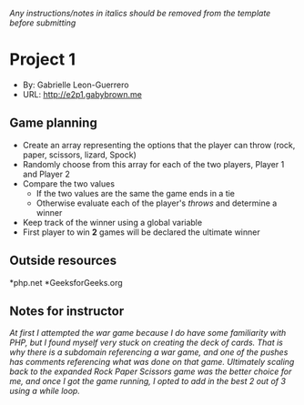 _Any instructions/notes in italics should be removed from the template before submitting_

# Project 1
+ By: Gabrielle Leon-Guerrero
+ URL: <http://e2p1.gabybrown.me>

## Game planning
* Create an array representing the options that the player can throw (rock, paper, scissors, lizard, Spock) 
* Randomly choose from this array for each of the two players, Player 1 and Player 2 
* Compare the two values 
    * If the two values are the same the game ends in a tie 
    * Otherwise evaluate each of the player's _throws_ and determine a winner 
* Keep track of the winner using a global variable 
* First player to win __2__ games will be declared the ultimate winner 

## Outside resources
*php.net 
*GeeksforGeeks.org  

## Notes for instructor
*At first I attempted the war game because I do have some familiarity with PHP, but I found myself very stuck on creating the deck of cards. That is why there is a subdomain referencing a war game, and one of the pushes has comments referencing what was done on that game.*
*Ultimately scaling back to the expanded Rock Paper Scissors game was the better choice for me, and once I got the game running, I opted to add in the best 2 out of 3 using a while loop.* 